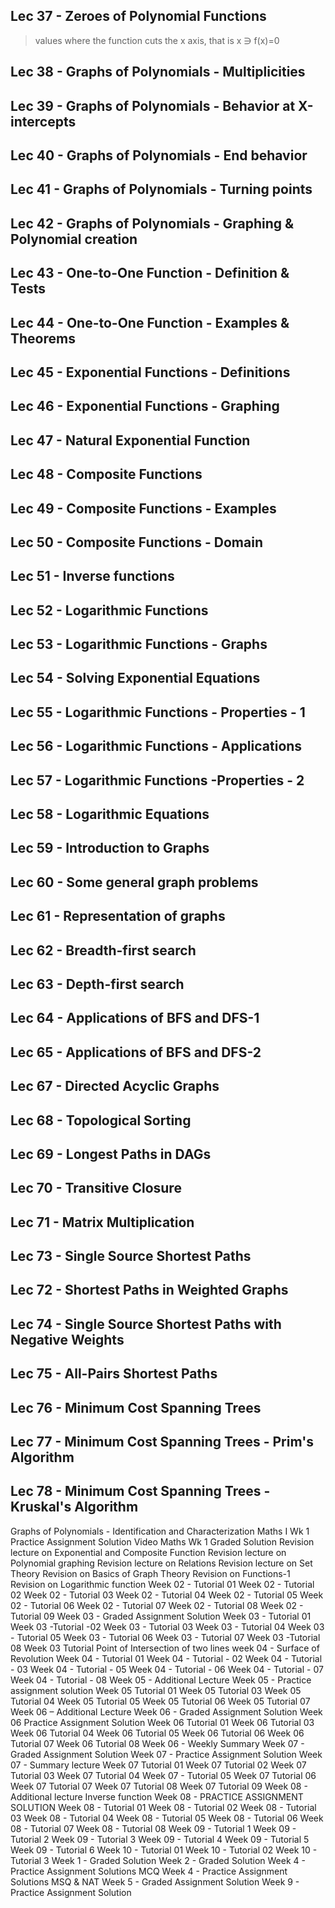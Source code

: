 ## Lec 37 - Zeroes of Polynomial Functions

> values where the function cuts the x axis, that is x ∋ f(x)=0
## Lec 38 - Graphs of Polynomials - Multiplicities
## Lec 39 - Graphs of Polynomials - Behavior at X-intercepts
## Lec 40 - Graphs of Polynomials - End behavior
## Lec 41 - Graphs of Polynomials - Turning points
## Lec 42 - Graphs of Polynomials - Graphing & Polynomial creation
## Lec 43 - One-to-One Function - Definition & Tests
## Lec 44 - One-to-One Function - Examples & Theorems
## Lec 45 - Exponential Functions - Definitions
## Lec 46 -  Exponential Functions - Graphing
## Lec 47 - Natural Exponential Function
## Lec 48 - Composite Functions
## Lec 49 - Composite Functions - Examples
## Lec 50 - Composite Functions - Domain
## Lec 51 - Inverse functions
## Lec 52 - Logarithmic Functions
## Lec 53 - Logarithmic Functions - Graphs
## Lec 54 - Solving Exponential Equations
## Lec 55 - Logarithmic Functions - Properties  - 1
## Lec 56 - Logarithmic Functions - Applications
## Lec 57 - Logarithmic Functions -Properties - 2
## Lec 58 - Logarithmic Equations
## Lec 59 - Introduction to Graphs
## Lec 60 - Some general graph problems
## Lec 61 - Representation of graphs
## Lec 62 - Breadth-first search
## Lec 63 - Depth-first search
## Lec 64 - Applications of BFS and DFS-1
## Lec 65 - Applications of BFS and DFS-2
## Lec 67 - Directed Acyclic Graphs
## Lec 68 - Topological Sorting
## Lec 69 - Longest Paths in DAGs
## Lec 70 - Transitive Closure
## Lec 71 - Matrix Multiplication
## Lec 73 - Single Source Shortest Paths
## Lec 72 - Shortest Paths in Weighted Graphs
## Lec 74 - Single Source Shortest Paths with Negative Weights
## Lec 75 - All-Pairs Shortest Paths
## Lec 76 - Minimum Cost Spanning Trees
## Lec 77 - Minimum Cost Spanning Trees - Prim's Algorithm
## Lec 78 - Minimum Cost Spanning Trees - Kruskal's Algorithm
Graphs of Polynomials - Identification and Characterization
Maths I Wk 1 Practice Assignment Solution Video
Maths Wk 1 Graded Solution
Revision lecture on Exponential and Composite Function
Revision lecture on Polynomial graphing
Revision lecture on Relations
Revision lecture on Set Theory
Revision on Basics of Graph Theory
Revision on Functions-1
Revision on Logarithmic function
Week 02 - Tutorial 01
Week 02 - Tutorial 02
Week 02 - Tutorial 03
Week 02 - Tutorial 04
Week 02 - Tutorial 05
Week 02 - Tutorial 06
Week 02 - Tutorial 07
Week 02 - Tutorial 08
Week 02 - Tutorial 09
Week 03 - Graded Assignment Solution
Week 03 - Tutorial 01
Week 03 -Tutorial -02
Week 03 - Tutorial 03
Week 03 - Tutorial 04
Week 03 - Tutorial 05
Week 03 - Tutorial 06
Week 03 - Tutorial 07
Week 03 -Tutorial 08
Week 03   Tutorial   Point of Intersection of two lines
week 04 - Surface of Revolution
Week 04 - Tutorial   01
Week 04  - Tutorial - 02
Week 04  - Tutorial - 03
Week 04  - Tutorial - 05
Week 04  - Tutorial - 06
Week 04 - Tutorial - 07
Week 04 - Tutorial - 08
Week 05 - Additional Lecture
Week 05 - Practice assignment solution
Week 05   Tutorial 01
Week 05   Tutorial 03
Week 05   Tutorial 04
Week 05   Tutorial 05
Week 05   Tutorial 06
Week 05   Tutorial 07
Week 06 – Additional Lecture
Week 06 - Graded Assignment Solution
Week 06   Practice Assignment Solution
Week 06   Tutorial 01
Week 06   Tutorial 03
Week 06   Tutorial 04
Week 06   Tutorial 05
Week 06   Tutorial 06
Week 06   Tutorial 07
Week 06   Tutorial 08
Week 06 - Weekly Summary
Week 07 - Graded Assignment Solution
Week 07 - Practice Assignment Solution
Week 07 - Summary lecture
Week 07   Tutorial 01
Week 07   Tutorial 02
Week 07   Tutorial 03
Week 07   Tutorial 04
Week 07 - Tutorial 05
Week 07   Tutorial 06
Week 07   Tutorial 07
Week 07   Tutorial 08
Week 07   Tutorial 09
Week 08 -  Additional lecture Inverse function
Week 08 -  PRACTICE ASSIGNMENT SOLUTION
Week 08  - Tutorial 01
Week 08 - Tutorial 02
Week 08 - Tutorial 03
Week 08 - Tutorial 04
Week 08 - Tutorial 05
Week 08 - Tutorial 06
Week 08  - Tutorial 07
Week 08 - Tutorial 08
Week 09 - Tutorial 1
Week 09 - Tutorial 2
Week 09 - Tutorial 3
Week 09 - Tutorial 4
Week 09 - Tutorial 5
Week 09 - Tutorial 6
Week 10 - Tutorial 01
Week 10 - Tutorial 02
Week 10 - Tutorial 3
Week 1 - Graded Solution
Week 2 - Graded Solution
Week 4 - Practice Assignment Solutions MCQ
Week 4 - Practice Assignment Solutions MSQ & NAT
Week 5 - Graded Assignment Solution
Week 9 - Practice Assignment Solution
